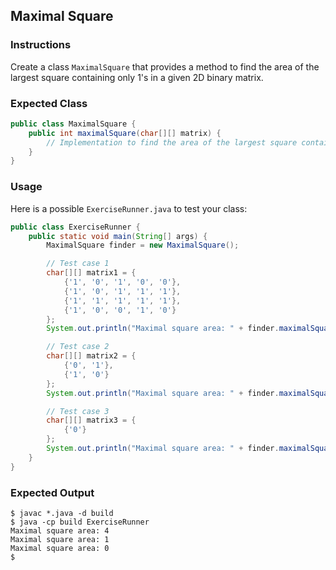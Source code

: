 ## Maximal Square

### Instructions

Create a class `MaximalSquare` that provides a method to find the area of the largest square containing only 1's in a given 2D binary matrix.

### Expected Class

```java
public class MaximalSquare {
    public int maximalSquare(char[][] matrix) {
        // Implementation to find the area of the largest square containing only 1's
    }
}
```

### Usage

Here is a possible `ExerciseRunner.java` to test your class:

```java
public class ExerciseRunner {
    public static void main(String[] args) {
        MaximalSquare finder = new MaximalSquare();

        // Test case 1
        char[][] matrix1 = {
            {'1', '0', '1', '0', '0'},
            {'1', '0', '1', '1', '1'},
            {'1', '1', '1', '1', '1'},
            {'1', '0', '0', '1', '0'}
        };
        System.out.println("Maximal square area: " + finder.maximalSquare(matrix1)); // Expected output: 4

        // Test case 2
        char[][] matrix2 = {
            {'0', '1'},
            {'1', '0'}
        };
        System.out.println("Maximal square area: " + finder.maximalSquare(matrix2)); // Expected output: 1

        // Test case 3
        char[][] matrix3 = {
            {'0'}
        };
        System.out.println("Maximal square area: " + finder.maximalSquare(matrix3)); // Expected output: 0
    }
}
```

### Expected Output

```shell
$ javac *.java -d build
$ java -cp build ExerciseRunner
Maximal square area: 4
Maximal square area: 1
Maximal square area: 0
$
```
